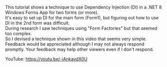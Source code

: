 This tutorial shows a technique to use Dependency Injection (DI) in a .NET 8 Windows Forms App for two forms (or more).  
It's easy to set up DI for the main form (Form1), but figuring out how to use DI in the 2nd form was difficult.  
During research I saw techniques using "Form Factories" but that seemed too complex.  
So I devised a technique shown in this video that seems very simple.  
Feedback would be appreciated although I may not always respond promptly.  Your feedback may help other viewers even if I don't respond.

YouTube: https://youtu.be/-iAnkavdX0U
